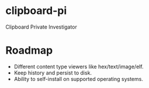 # clipboard-pi
Clipboard Private Investigator

# Roadmap
- Different content type viewers like hex/text/image/elf.
- Keep history and persist to disk.
- Ability to self-install on supported operating systems.

